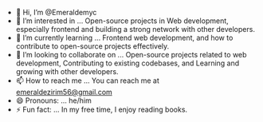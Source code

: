 - 👋 Hi, I’m @Emeraldemyc
- 👀 I’m interested in ... Open-source projects in Web development, especially frontend and building a strong network with other developers.
- 🌱 I’m currently learning ... Frontend web development, and how to contribute to open-source projects effectively.
- 💞️ I’m looking to collaborate on ... Open-source projects related to web development, Contributing to existing codebases, and Learning and growing with other developers.
- 📫 How to reach me ... You can reach me at emeraldezirim56@gmail.com
- 😄 Pronouns: ... he/him
- ⚡ Fun fact: ... In my free time, I enjoy reading books.

<!---
Emeraldemyc/Emeraldemyc is a ✨ special ✨ repository because its `README.md` (this file) appears on your GitHub profile.
You can click the Preview link to take a look at your changes.
--->

